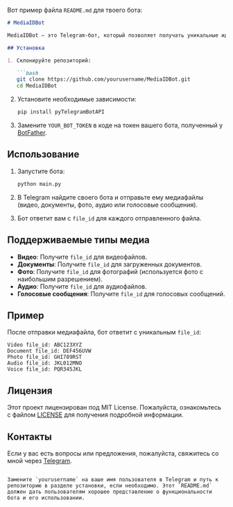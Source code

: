 Вот пример файла `README.md` для твоего бота:

```markdown
# MediaIDBot

MediaIDBot — это Telegram-бот, который позволяет получать уникальные идентификаторы (`file_id`) для медиафайлов, отправленных в чате. Бот поддерживает различные типы медиа, включая видео, документы, фото, аудио и голосовые сообщения.

## Установка

1. Склонируйте репозиторий:

   ```bash
   git clone https://github.com/yourusername/MediaIDBot.git
   cd MediaIDBot
   ```

2. Установите необходимые зависимости:

   ```bash
   pip install pyTelegramBotAPI
   ```

3. Замените `YOUR_BOT_TOKEN` в коде на токен вашего бота, полученный у [BotFather](https://t.me/botfather).

## Использование

1. Запустите бота:

   ```bash
   python main.py
   ```

2. В Telegram найдите своего бота и отправьте ему медиафайлы (видео, документы, фото, аудио или голосовые сообщения).

3. Бот ответит вам с `file_id` для каждого отправленного файла.

## Поддерживаемые типы медиа

- **Видео**: Получите `file_id` для видеофайлов.
- **Документы**: Получите `file_id` для загруженных документов.
- **Фото**: Получите `file_id` для фотографий (используется фото с наибольшим разрешением).
- **Аудио**: Получите `file_id` для аудиофайлов.
- **Голосовые сообщения**: Получите `file_id` для голосовых сообщений.

## Пример

После отправки медиафайла, бот ответит с уникальным `file_id`:

```
Video file_id: ABC123XYZ
Document file_id: DEF456UVW
Photo file_id: GHI789RST
Audio file_id: JKL012MNO
Voice file_id: PQR345JKL
```

## Лицензия

Этот проект лицензирован под MIT License. Пожалуйста, ознакомьтесь с файлом [LICENSE](LICENSE) для получения подробной информации.

## Контакты

Если у вас есть вопросы или предложения, пожалуйста, свяжитесь со мной через [Telegram](https://t.me/kutssp).
```

Замените `yourusername` на ваше имя пользователя в Telegram и путь к репозиторию в разделе установки, если необходимо. Этот `README.md` должен дать пользователям хорошее представление о функциональности бота и его использовании.
